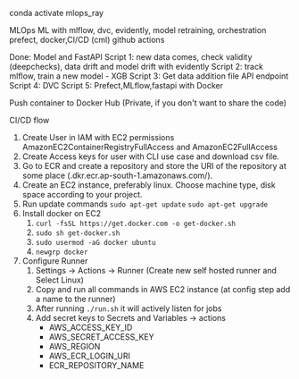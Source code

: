 conda activate mlops_ray

MLOps ML with mlflow, dvc, evidently, model retraining, orchestration prefect, docker,CI/CD (cml) github actions

Done:
    Model and FastAPI
    Script 1: new data comes, check validity (deepchecks), data drift and model drift with evidently
    Script 2: track mlflow, train a new model - XGB
    Script 3: Get data addition file API endpoint
    Script 4: DVC
    Script 5: Prefect,MLflow,fastapi with Docker

Push container to Docker Hub (Private, if you don't want to share the code)


CI/CD flow
1. Create User in IAM with EC2 permissions AmazonEC2ContainerRegistryFullAccess and AmazonEC2FullAccess
2. Create Access keys for user with CLI use case and download csv file.
3. Go to ECR and create a repository and store the URI of the repository at some place (<user>.dkr.ecr.ap-south-1.amazonaws.com/<repo-name>).
4. Create an EC2 instance, preferably linux. Choose machine type, disk space according to your project.
5. Run update commands
    `sudo apt-get update`
    `sudo apt-get upgrade`
6. Install docker on EC2
    1. `curl -fsSL https://get.docker.com -o get-docker.sh`
    2. `sudo sh get-docker.sh`
    3. `sudo usermod -aG docker ubuntu`
    4. `newgrp docker`
7. Configure Runner
    1. Settings -> Actions -> Runner (Create new self hosted runner and Select Linux)
    2. Copy and run all commands in AWS EC2 instance (at config step add a name to the runner)
    3. After running `./run.sh` it will actively listen for jobs
    4. Add secret keys to Secrets and Variables -> actions
        * AWS_ACCESS_KEY_ID
        * AWS_SECRET_ACCESS_KEY
        * AWS_REGION
        * AWS_ECR_LOGIN_URI
        * ECR_REPOSITORY_NAME